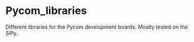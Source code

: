 # Pycom_libraries
Different libraries for the Pycom development boards. Mostly tested on the SiPy. 
